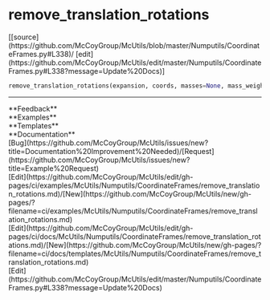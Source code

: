 # <a id="McUtils.Numputils.CoordinateFrames.remove_translation_rotations">remove_translation_rotations</a>
<div class="docs-source-link" markdown="1">
[[source](https://github.com/McCoyGroup/McUtils/blob/master/Numputils/CoordinateFrames.py#L338)/
[edit](https://github.com/McCoyGroup/McUtils/edit/master/Numputils/CoordinateFrames.py#L338?message=Update%20Docs)]
</div>

```python
remove_translation_rotations(expansion, coords, masses=None, mass_weighted=False): 
```













---


<div markdown="1" class="text-secondary">
<div class="container">
  <div class="row">
   <div class="col" markdown="1">
**Feedback**   
</div>
   <div class="col" markdown="1">
**Examples**   
</div>
   <div class="col" markdown="1">
**Templates**   
</div>
   <div class="col" markdown="1">
**Documentation**   
</div>
   <div class="col" markdown="1">
   
</div>
   <div class="col" markdown="1">
   
</div>
   <div class="col" markdown="1">
   
</div>
</div>
  <div class="row">
   <div class="col" markdown="1">
[Bug](https://github.com/McCoyGroup/McUtils/issues/new?title=Documentation%20Improvement%20Needed)/[Request](https://github.com/McCoyGroup/McUtils/issues/new?title=Example%20Request)   
</div>
   <div class="col" markdown="1">
[Edit](https://github.com/McCoyGroup/McUtils/edit/gh-pages/ci/examples/McUtils/Numputils/CoordinateFrames/remove_translation_rotations.md)/[New](https://github.com/McCoyGroup/McUtils/new/gh-pages/?filename=ci/examples/McUtils/Numputils/CoordinateFrames/remove_translation_rotations.md)   
</div>
   <div class="col" markdown="1">
[Edit](https://github.com/McCoyGroup/McUtils/edit/gh-pages/ci/docs/McUtils/Numputils/CoordinateFrames/remove_translation_rotations.md)/[New](https://github.com/McCoyGroup/McUtils/new/gh-pages/?filename=ci/docs/templates/McUtils/Numputils/CoordinateFrames/remove_translation_rotations.md)   
</div>
   <div class="col" markdown="1">
[Edit](https://github.com/McCoyGroup/McUtils/edit/master/Numputils/CoordinateFrames.py#L338?message=Update%20Docs)   
</div>
   <div class="col" markdown="1">
   
</div>
   <div class="col" markdown="1">
   
</div>
   <div class="col" markdown="1">
   
</div>
</div>
</div>
</div>
